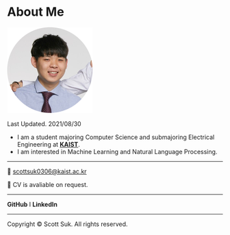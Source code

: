 # About Me

![profile_pic_cropped.jpg](About%20Me%209141e085bd354835ba306aac779e2760/profile_pic_cropped.jpg)

Last Updated. 2021/08/30

- I am a student majoring Computer Science and submajoring Electrical Engineering at [**KAIST**](https://www.kaist.ac.kr/en/).
- I am interested in Machine Learning and Natural Language Processing.

---

💌 scottsuk0306@kaist.ac.kr

📄 CV is avaliable on request.

---

**GitHub** I **LinkedIn**

---

Copyright © Scott Suk. All rights reserved.